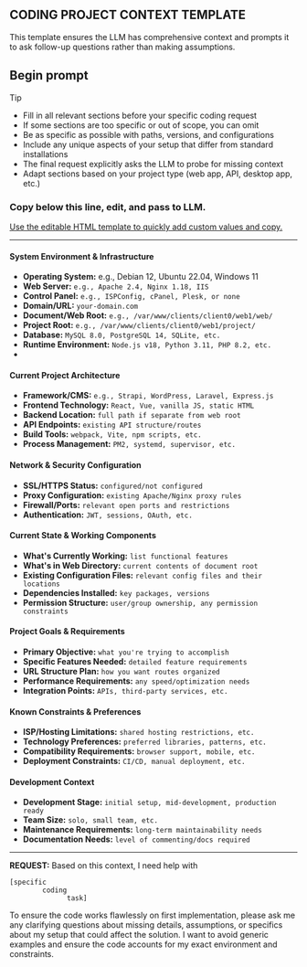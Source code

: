 ## CODING PROJECT CONTEXT TEMPLATE
This template ensures the LLM has comprehensive context and prompts it to ask follow-up questions rather than making assumptions.  
  
## Begin prompt

> [!TIP]
> - Fill in all relevant sections before your specific coding request
> - If some sections are too specific or out of scope, you can omit
> - Be as specific as possible with paths, versions, and configurations  
> - Include any unique aspects of your setup that differ from standard installations
> - The final request explicitly asks the LLM to probe for missing context
> - Adapt sections based on your project type (web app, API, desktop app, etc.)

### Copy below this line, edit, and pass to LLM.
[Use the editable HTML template to quickly add custom values and copy.](https://codebook.sherafy.com/AI-Coding-Assistance.html)

---

#### **System Environment & Infrastructure**

* **Operating System:** <span contenteditable="true">e.g., Debian 12, Ubuntu 22.04, Windows 11</span>
* **Web Server:** `e.g., Apache 2.4, Nginx 1.18, IIS`
* **Control Panel:** `e.g., ISPConfig, cPanel, Plesk, or none`
* **Domain/URL:** `your-domain.com`
* **Document/Web Root:** `e.g., /var/www/clients/client0/web1/web/`
* **Project Root:** `e.g., /var/www/clients/client0/web1/project/`
* **Database:** `MySQL 8.0, PostgreSQL 14, SQLite, etc.`
* **Runtime Environment:** `Node.js v18, Python 3.11, PHP 8.2, etc.`
* 

#### **Current Project Architecture**

* **Framework/CMS:** `e.g., Strapi, WordPress, Laravel, Express.js`
* **Frontend Technology:** `React, Vue, vanilla JS, static HTML`
* **Backend Location:** `full path if separate from web root`
* **API Endpoints:** `existing API structure/routes`
* **Build Tools:** `webpack, Vite, npm scripts, etc.`
* **Process Management:** `PM2, systemd, supervisor, etc.`

#### **Network & Security Configuration**

* **SSL/HTTPS Status:** `configured/not configured`
* **Proxy Configuration:** `existing Apache/Nginx proxy rules`
* **Firewall/Ports:** `relevant open ports and restrictions`
* **Authentication:** `JWT, sessions, OAuth, etc.`

#### **Current State & Working Components**

* **What's Currently Working:** `list functional features`
* **What's in Web Directory:** `current contents of document root`
* **Existing Configuration Files:** `relevant config files and their locations`
* **Dependencies Installed:** `key packages, versions`
* **Permission Structure:** `user/group ownership, any permission constraints`

#### **Project Goals & Requirements**

* **Primary Objective:** `what you're trying to accomplish`
* **Specific Features Needed:** `detailed feature requirements`
* **URL Structure Plan:** `how you want routes organized`
* **Performance Requirements:** `any speed/optimization needs`
* **Integration Points:** `APIs, third-party services, etc.`

#### **Known Constraints & Preferences**

* **ISP/Hosting Limitations:** `shared hosting restrictions, etc.`
* **Technology Preferences:** `preferred libraries, patterns, etc.`
* **Compatibility Requirements:** `browser support, mobile, etc.`
* **Deployment Constraints:** `CI/CD, manual deployment, etc.`

#### **Development Context**

* **Development Stage:** `initial setup, mid-development, production ready`
* **Team Size:** `solo, small team, etc.`
* **Maintenance Requirements:** `long-term maintainability needs`
* **Documentation Needs:** `level of commenting/docs required`
  
---

**REQUEST:** Based on this context, I need help with

```
[specific
        coding
              task]
```

To ensure the code works flawlessly on first implementation, please ask me any clarifying questions about missing details, assumptions, or specifics about my setup that could affect the solution. I want to avoid generic examples and ensure the code accounts for my exact environment and constraints.




